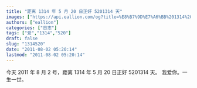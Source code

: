 ```yaml
---
title: "距离 1314 年 5 月 20 日正好 5201314 天"
images: ["https://api.eallion.com/og?title=%E8%B7%9D%E7%A6%BB%201314%20%E5%B9%B4%205%20%E6%9C%88%2020%20%E6%97%A5%E6%AD%A3%E5%A5%BD%205201314%20%E5%A4%A9"]
authors: ["eallion"]
categories: ["日志"]
tags: ["爱","1314","520"]
draft: false
slug: "1314520"
date: "2011-08-02 05:20:14"
lastmod: "2011-08-02 05:20:14"
---
```


今天 2011 年 8 月 2 号，距离 1314 年 5 月 20 日正好 5201314 天。
我爱你。一生一世。
